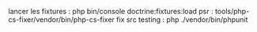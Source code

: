 lancer les fixtures : php bin/console doctrine:fixtures:load
psr : tools/php-cs-fixer/vendor/bin/php-cs-fixer fix src
testing : php ./vendor/bin/phpunit
